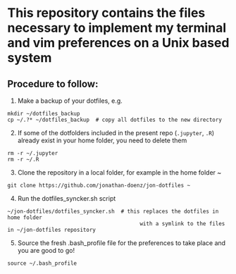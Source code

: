 # This repository contains the files necessary to implement my terminal and vim preferences on a Unix based system

## Procedure to follow:
1) Make a backup of your dotfiles, e.g.
```
mkdir ~/dotfiles_backup
cp ~/.?* ~/dotfiles_backup 	# copy all dotfiles to the new directory
```

2) If some of the dotfolders included in the present repo (`.jupyter`, `.R`) already exist in your home folder, you need to delete them
```
rm -r ~/.jupyter
rm -r ~/.R
```

3) Clone the repository in a local folder, for example in the home folder ~
```
git clone https://github.com/jonathan-doenz/jon-dotfiles ~
```

4) Run the dotfiles_syncker.sh script
```
~/jon-dotfiles/dotfiles_syncker.sh 	# this replaces the dotfiles in home folder 
                                          with a symlink to the files in ~/jon-dotfiles repository
```

5) Source the fresh .bash_profile file for the preferences to take place and you are good to go!
```
source ~/.bash_profile
```

